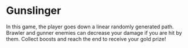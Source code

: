 # Gunslinger
In this game, the player goes down a linear randomly generated path. Brawler and gunner enemies can decrease your damage if you are hit by them. Collect boosts and reach the end to receive your gold prize!
